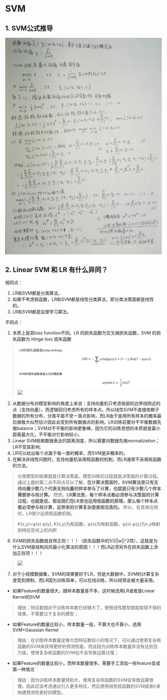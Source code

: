 # SVM
## 1. SVM公式推导
![](../assets/machine_learning/svm.jpeg)

## 2. Linear SVM 和 LR 有什么异同？
相同点：

1. LR和SVM都是分类算法。
2. 如果不考虑核函数，LR和SVM都是线性分类算法，即分类决策面都是线性的。
3. LR和SVM都是监督学习算法。

不同点：

1. 本质上是其loss function不同。LR 的损失函数为交叉熵损失函数，SVM 的损失函数为 Hinge loss 损失函数
> ![](../assets/machine_learning/lr_svm.png)
> ![](http://s9.sinaimg.cn/mw690/002n6ruKgy6WWxdRoxy08)

2. 从数据分布对模型影响的角度上来说：支持向量机只考虑局部的边界线附近的点（支持向量），而逻辑回归考虑所有的样本点。所以线性SVM不直接依赖于数据的所有分布，分类平面不受一类点影响，而LR由于是用所有样本的概率最后做极大似然估计因此会受到所有数据点的影响，LR训练前要对不平衡数据先做balance；SVM对不平衡的影响更鲁棒，因为它的训练思想的本质就是最小距离最大化，不平衡对它影响较小。
3. Linear SVM依赖数据表达的距离测度，所以需要对数据先做normalization；LR不受其影响;
4. LR可以给出每个点属于每一类的概率，而SVM是非概率的。
5. 在解决非线性问题时，支持向量机采用核函数的机制，而LR通常不采用核函数的方法。
> 分类模型的结果就是计算决策面，模型训练的过程就是决策面的计算过程。通过上面的第二点不同点可以了解，**在计算决策面时，SVM算法里只有支持向量少数几个代表支持向量的样本参与了计算，也就是只有少数几个样本需要参与核计算。** 然而，**LR算法里，每个样本点都必须参与决策面的计算过程，也就是说，假设我们在LR里也运用核函数的原理，那么每个样本点都必须参与核计算，这带来的计算复杂度是相当高的。** 所以，在具体应用时，LR很少运用核函数机制。​
>
> Κ(x,y)=φ(x)∙φ(y), Κ(x,y)为核函数，φ(x)为映射函数，φ(x)∙φ(y)为x,y映射到特征空间上的内积

6. SVM的损失函数就自带正则！！！（损失函数中的1/2||w||^2项），这就是为什么SVM是结构风险最小化算法的原因！！！而LR必须另外在损失函数上添加正则项！！！
> ![](http://s9.sinaimg.cn/mw690/002n6ruKgy6WWxdRoxy08)

7. 对于小规模数据集，SVM的效果要好于LR，但是大数据中，SVM的计算复杂度受到限制，而LR因为训练简单，可以在线训练，所以经常会被大量采用。

  - 如果Feature的数量很大，跟样本数量差不多，这时候选用LR或者是Linear Kernel的SVM
  > 理由：特征数相对于训练样本数已经够大了，使用线性模型就能取得不错的效果，不需要过于复杂的模型；

  - 如果Feature的数量比较小，样本数量一般，不算大也不算小，选用SVM+Gaussian Kernel
  > 理由：在训练样本数量足够大而特征数较小的情况下，可以通过使用复杂核函数的SVM来获得更好的预测性能，而且因为训练样本数量并没有达到百万级，使用复杂核函数的SVM也不会导致运算过慢；

  - 如果Feature的数量比较小，而样本数量很多，需要手工添加一些feature变成第一种情况
  > 理由：因为训练样本数量特别大，使用复杂核函数的SVM会导致运算很慢，因此应该考虑通过引入更多特征，然后使用线性核函数的SVM或者lr来构建预测性更好的模型。
